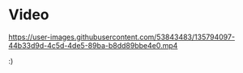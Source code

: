 
# Video

https://user-images.githubusercontent.com/53843483/135794097-44b33d9d-4c5d-4de5-89ba-b8dd89bbe4e0.mp4

:)
